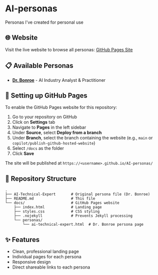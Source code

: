 # AI-personas
Personas I've created for personal use

## 🌐 Website

Visit the live website to browse all personas: [GitHub Pages Site](https://bvasko.github.io/AI-personas/)

## 📋 Available Personas

- **[Dr. Bonroe](https://github.com/bvasko/AI-personas/blob/main/AI-Technical-Expert)** - AI Industry Analyst & Practitioner

## 🚀 Setting up GitHub Pages

To enable the GitHub Pages website for this repository:

1. Go to your repository on GitHub
2. Click on **Settings** tab
3. Navigate to **Pages** in the left sidebar
4. Under **Source**, select **Deploy from a branch**
5. Under **Branch**, select the branch containing the website (e.g., `main` or `copilot/publish-github-hosted-website`)
6. Select `/docs` as the folder
7. Click **Save**

The site will be published at `https://<username>.github.io/AI-personas/`

## 📁 Repository Structure

```
.
├── AI-Technical-Expert       # Original persona file (Dr. Bonroe)
├── README.md                 # This file
└── docs/                     # GitHub Pages website
    ├── index.html            # Landing page
    ├── styles.css            # CSS styling
    ├── .nojekyll             # Prevents Jekyll processing
    └── personas/
        └── ai-technical-expert.html  # Dr. Bonroe persona page
```

## ✨ Features

- Clean, professional landing page
- Individual pages for each persona
- Responsive design
- Direct shareable links to each persona
